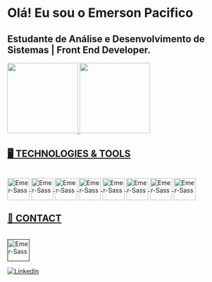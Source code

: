 
# Olá! Eu sou o Emerson Pacifico 

## Estudante de Análise e Desenvolvimento de Sistemas | Front End Developer.

<div>
  <a href="https://github.com/emersonpacifico">
  <img height="160em" src="https://github-readme-stats.vercel.app/api?username=emersonpacifico&theme=dark&show_icons=true"/>
  <img height="160em" src="https://github-readme-stats.vercel.app/api/top-langs/?username=emersonpacifico&layout=compact&langs_count=7&theme=dark"/>
</div>

 ## 🖥️ TECHNOLOGIES & TOOLS
 <div style="display: inline_block"><br>
	 
<img align="center" alt="Emer-Sass" height="50" width="50" src="https://cdn.jsdelivr.net/gh/devicons/devicon/icons/javascript/javascript-original.svg">
<img align="center" alt="Emer-Sass" height="50" width="50" src="https://cdn.jsdelivr.net/gh/devicons/devicon/icons/html5/html5-original.svg">
<img align="center" alt="Emer-Sass" height="50" width="50" src="https://cdn.jsdelivr.net/gh/devicons/devicon/icons/css3/css3-original.svg">
 <img align="center" alt="Emer-Sass" height="50" width="50" src="https://cdn.jsdelivr.net/gh/devicons/devicon/icons/jquery/jquery-plain-wordmark.svg">
  <img align="center" alt="Emer-Sass" height="50" width="50" src="https://cdn.jsdelivr.net/gh/devicons/devicon/icons/bootstrap/bootstrap-original.svg">
 <img align="center" alt="Emer-Sass" height="50" width="50" src="https://cdn.jsdelivr.net/gh/devicons/devicon/icons/sass/sass-original.svg">
<img align="center" alt="Emer-Sass" height="50" width="50" src="https://cdn.jsdelivr.net/gh/devicons/devicon/icons/figma/figma-original.svg">
<img align="center" alt="Emer-Sass" height="50" width="50" src="https://cdn.jsdelivr.net/gh/devicons/devicon/icons/git/git-original.svg">

        
	 
 </div>

 ## 👋 CONTACT

   <div style="display: inline_block"><br>
   	<a href="">
		<img align="center" alt="Emer-Sass" height="50" width="50" src="https://cdn.jsdelivr.net/gh/devicons/devicon/icons/linkedin/linkedin-original.svg">
	</a>
           
  </div>

[![Linkedin](https://devicons.dev.br/icons?icon=LinkedIn&theme=dark)](https://www.linkedin.com/in/emersonpacifico/)




